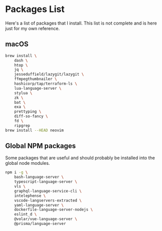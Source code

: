 # Packages List

Here's a list of packages that I install. This list is not complete and is here 
just for my own reference.


## macOS

```bash
brew install \
    dash \
    htop \
    jq \
    jesseduffield/lazygit/lazygit \
    ffmpegthumbnailer \
    hashicorp/tap/terraform-ls \
    lua-language-server \
    stylua \
    zk \
    bat \
    exa \
    prettyping \
    diff-so-fancy \
    fd \
    ripgrep
brew install --HEAD neovim
```


## Global NPM packages

Some packages that are useful and should probably be installed into the global 
node modules.

```bash
npm i -g \
    bash-language-server \
    typescript-language-server \
    vls \
    graphql-language-service-cli \
    intelephense \
    vscode-langservers-extracted \
    yaml-language-server \
    dockerfile-language-server-nodejs \
    eslint_d \
    @volar/vue-language-server \
    @prisma/language-server
```
